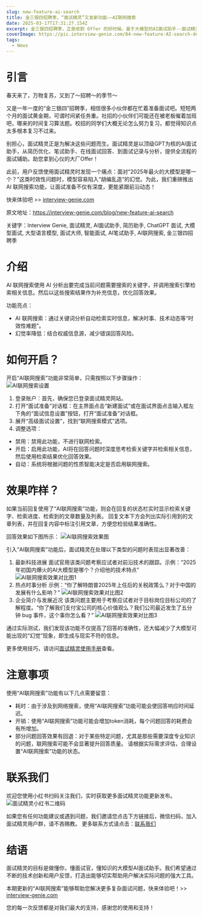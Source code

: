 ```yaml
---
slug: new-feature-ai-search
title: 金三银四招聘季，“面试精灵”又发新功能——AI联网搜索
date: 2025-03-17T17:31:27.154Z
excerpt: 金三银四招聘季，正是收割 Offer 的好时候。基于大模型的AI面试助手--面试精灵又添新功能：AI联网搜索。通过网络检索最新的技术发展、时事分析、公司简介信息，提高时效性问题回复效果，降低大模型幻觉率，助您拿到心仪 Offer。赶紧注册体验吧！
coverImage: https://pic.interview-genie.com/04-new-feature-AI-search-demo.jpg
tags:
  - News
---
```


# 引言
春天来了，万物复苏，又到了～招聘～的季节～

又是一年一度的“金三银四”招聘季，相信很多小伙伴都在忙着准备面试吧。短短两个月的面试黄金期，可谓时间紧任务重。社招的小伙伴们可能还在被老板催着加班吧，哪来的时间复习算法题。校招的同学们大概无论怎么努力复习，都觉得知识点太多根本复习不过来。

别担心，面试精灵正是为解决这些问题而生。面试精灵是以顶级GPT为核的AI面试助手，从简历优化、笔试助手、在线面试回答、到面试记录与分析，提供全流程的面试辅助。助您拿到心仪的大厂Offer！

此前，用户反馈使用面试精灵时发现一个痛点：面对“2025年最火的大模型是哪一个？”这类时效性问题时，模型容易陷入“胡编乱造”的幻觉。为此，我们重磅推出 AI 联网搜索功能，让面试准备不仅有深度，更能紧跟前沿动态！

快来体验吧 >> [interview-genie.com](https://interview-genie.com)

原文地址：https://interview-genie.com/blog/new-feature-ai-search

关键字：Interview Genie, 面试精灵, AI面试助手, 简历助手, ChatGPT 面试, 大模型面试, 大型语言模型, 面试大师, 智能面试, AI笔试助手, AI联网搜索, 金三银四招聘季

# 介绍
AI 联网搜索使用 AI 分析出要完成当前问题需要搜索的关键字，并调用搜索引擎检索相关信息。然后以这些搜索结果作为补充信息，优化回答效果。

功能亮点：
- AI 联网搜索：通过关键词分析自动检索实时信息，解决时事、技术动态等“时效性难题”。
- 幻觉率降低：结合权威信息源，减少错误回答风险。

# 如何开启？
开启“AI联网搜索”功能非常简单，只需按照以下步骤操作：  
![AI联网搜索设置](https://pic.interview-genie.com/05-upgrade-interface-for-more-information-prepare-0407v1.png)

1. 登录账户：首先，确保您已登录面试精灵网站。
2. 打开“面试准备”对话框：在主界面点击“新建面试”或在面试界面点击输入框左下角的“面试信息设置”按钮，打开“面试准备”对话框。
3. 展开“高级面试设置”，找到“联网搜索模式”选项。
4. 调整选项：
- 禁用：禁用此功能，不进行联网检索。
- 开启：启用此功能，AI将在回答问题时深度思考检索关键字并检索相关信息，然后使用检索结果优化回答效果。
- 自动：系统将根据问题的性质智能决定是否启用联网搜索。

# 效果咋样？
如果当前回复使用了“AI联网搜索”功能，则会在回复的状态栏实时显示检索关键字、检索进度、检索到的文章数量及列表。
回复文本下方会列出实际引用到的文章列表，并在回复内容中标注引用文章，方便您检验结果准确性。

回答效果如下图所示：
![AI联网搜索效果图](https://pic.interview-genie.com/04-new-feature-AI-search-demo.jpg)

引入“AI联网搜索”功能后，面试精灵在处理以下类型的问题时表现出显著改善：

1. 最新科技进展
   面试官用该类问题考察应试者对前沿技术的跟踪。示例：“2025年初国内爆火的AI大模型是哪个？介绍他的技术特点”
   ![AI联网搜索效果对比图1](https://pic.interview-genie.com/04-new-feature-AI-search-compare1.jpg)
2. 热点时事分析
   示例：“你了解特朗普2025年上任后的关税政策么？对于中国的发展有什么影响？”
   ![AI联网搜索效果对比图2](https://pic.interview-genie.com/04-new-feature-AI-search-compare2.jpg)
3. 企业简介与发展近况
   该类问题主要用于考察应试者对于目标岗位目标公司的了解程度。“你了解我们支付宝公司的核心价值观么？我们公司最近发生了五分钟 bug 事件，这个事你怎么看？”
   ![AI联网搜索效果对比图3](https://pic.interview-genie.com/04-new-feature-AI-search-compare3.jpg)

通过实际测试，我们发现该功能不仅提高了回答的准确性，还大幅减少了大模型可能出现的“幻觉”现象，即生成与现实不符的信息。

更多使用技巧，请访问[面试精灵使用手册](https://interview-genie.com/blog/how2use)查看。

# 注意事项
使用“AI联网搜索”功能有以下几点需要留意：
- 耗时：由于涉及到网络搜索，使用“AI联网搜索”功能可能会使回答响应时间延迟。
- 开销：使用“AI联网搜索”功能可能会增加token消耗，每个问题回答的耗费会有所增加。
- 部分问题回答效果有回退：对于某些特定问题，尤其是那些需要深度专业知识的问题，联网搜索可能不会显著提升回答质量。
请根据实际需求评估，合理设置“AI联网搜索”功能的状态。


# 联系我们
欢迎您使用小红书扫码关注我们，实时获取更多面试精灵功能更新发布。
![面试精灵小红书二维码](https://pic.interview-genie.com/interview-genie-XiaoHongShu.jpg)

如果您有任何功能建议或遇到问题，我们邀请您点击下方链接后，微信扫码，加入面试精灵用户群，请不吝赐教。
更多联系方式请点击：[联系我们](https://interview-genie.com/blog/contact-us)

# 结语
面试精灵的目标是做懂你，懂面试官，懂知识的大模型AI面试助手。我们希望通过不断的技术创新和用户反馈，打造出能够切实帮助用户解决实际问题的强大工具。

本期更新的“AI联网搜索”能够帮助您解决更多复杂面试问题，快来体验吧！>> [interview-genie.com](https://interview-genie.com)

您的每一次反馈都是对我们最大的支持，感谢您的使用和支持！